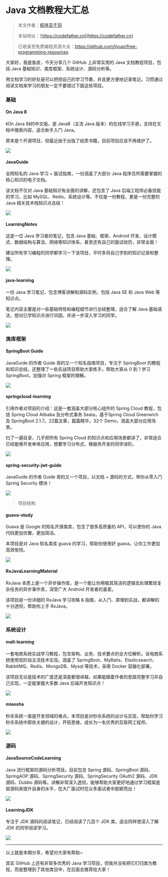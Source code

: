 # Java 文档教程大汇总

> 本文作者：[程序员千羽](https://yuyuanweb.feishu.cn/wiki/Abldw5WkjidySxkKxU2cQdAtnah)
>
> 本站地址：[https://codefather.cn](https://codefather.cn)

> 已收录至免费编程资源大全：https://github.com/liyupi/free-programming-resources

大家好，我是鱼皮，今天分享几个 GitHub 上非常实用的 Java 文档教程项目，包括 Java 基础知识、类库框架、系统设计、源码分析等。

用文档学习的好处是可以把控自己的学习节奏，并且更方便地记录笔记。习惯通过阅读文档来学习的朋友一定不要错过下面这些项目。

### 基础

#### On Java 8

《On Java 8》的中文版，是 Java8（主流 Java 版本）的在线学习手册，支持在文档中搜索内容，适合新手入门 Java。

原本是个开源项目，但最近由于出版了纸质书籍，目前项目应该不再维护了。

![](https://pic.yupi.icu/5563/202311091036121.png)

#### JavaGuide

全网知名的 Java 学习 + 面试指南，一份涵盖了大部分 Java 程序员所需要掌握的核心知识的电子文档。

该文档不仅对 Java 基础知识有全面的讲解，还包含了 Java 后端工程师必备技能的学习，比如 MySQL、Redis、系统设计等。不仅是一份教程，更是一份完整的 Java 相关技术栈知识点总结！

![](https://pic.yupi.icu/5563/202311091036094.png)

#### LearningNotes

这是一位 Java 学习者的笔记，包含 Java 基础、框架、Android 开发、设计模式、数据结构与算法、网络等知识体系，甚至还有自己的面试经历，非常全面！

建议所有学习编程的同学都学习一下该项目，平时多将自己学到的知识记录和整理。

![](https://pic.yupi.icu/5563/202311091036088.png)

#### java-learning

一份 Java 学习笔记，包含博客讲解和源码实例，包括 Java SE 和 Java Web 等知识点。

笔记内容主要是对一些基础特性和编程细节进行总结整理，适合了解 Java 基础语法，想对已学知识点进行巩固，并进一步深入学习的同学。

![](https://pic.yupi.icu/5563/202311091036085.png)

### 类库框架

#### SpringBoot Guide

JavaGuide 的作者 Guide 哥的又一个知名指南项目，专注于 SpringBoot 的教程和知识总结，还整理了一些实战项目帮助大家练手。帮助大家从 0 到 1 学习 SpringBoot，加强对 Spring 框架的理解。

![](https://pic.yupi.icu/5563/202311091036109.png)

#### springcloud-learning

引用作者对项目的介绍：这是一套涵盖大部分核心组件的 Spring Cloud 教程，包括 Spring Cloud Alibaba 及分布式事务 Seata，基于Spring  Cloud Greenwich 及 SpringBoot 2.1.7。22篇文章，篇篇精华，32个 Demo，涵盖大部分应用场景。

扫了一遍目录，几乎把所有 Spring Cloud 的知识点和应用场景都讲了，非常适合已经能够开发单体应用，想要学习分布式、微服务开发的同学进阶。

![](https://pic.yupi.icu/5563/202311091036115.png)

#### spring-security-jwt-guide

JavaGuide 的作者 Guide 哥的又一个项目，以文档 + 源码的方式，带你从零入门 Spring Security 模块！

![](https://pic.yupi.icu/5563/202311091036682.png)

> 项目结构

#### guava-study

Guava 是 Google 的知名开源类库，包含了很多高质量的 API，可以使你的 Java 代码更加优雅，更加简洁。

本项目是对 Java 知名类库 guava 的学习，帮助你使用好 guava，让你工作更加高效愉悦。

![](https://pic.yupi.icu/5563/202311091036655.png)

#### RxJavaLearningMaterial

RxJava 本质上是一个异步操作库，是一个能让你用极其简洁的逻辑去处理繁琐复杂任务的异步事件库，深受广大 Android 开发者的喜爱。

该项目是一份详细的 RxJava 学习攻略 & 指南，从入门、原理到实战，都讲解的十分透彻，帮助你上手 RxJava。

![](https://pic.yupi.icu/5563/202311091036674.png)

### 系统设计

#### mall-learning

一套电商系统实战学习教程，包含架构、业务、技术要点的全方位解析。该电商系统使用现阶段主流技术实现。涵盖了 SpringBoot、MyBatis、Elasticsearch、RabbitMQ、Redis、MongoDB、Mysql 等技术，采用 Docker 容器化部署。

该项目无论是技术的广度还是深度都很卓越，如果能跟着作者的思路完整学习并自己实现，一定能掌握大多数 Java 后端开发知识点！

![](https://pic.yupi.icu/5563/202311091036707.png)

#### miaosha

秒杀系统一直是开发领域的难点。本项目是对秒杀系统的设计与实现，帮助你学习秒杀系统中那些关键的设计，开拓思维，成长为一名优秀的互联网工程师。

![](https://pic.yupi.icu/5563/202311091036715.png)

### 源码

#### JavaSourceCodeLearning

Java 流行框架的源码分析项目。目前包含 Spring 源码、SpringBoot 源码、SpringAOP 源码、SpringSecurity 源码、SpringSecurity OAuth2 源码、JDK 源码、Dubbo 源码等。讲解非常深入透彻，能够帮助大家更好地通过学习框架底层源码来提升自身的水平，在大厂面试时在众多面试者中脱颖而出！

![](https://pic.yupi.icu/5563/202311091036817.png)

#### LearningJDK

专注于 JDK 源码的阅读笔记，已经阅读了几百个 JDK 类，适合同样想深入了解 JDK 的同学阅读学习。

![](https://pic.yupi.icu/5563/202311091036210.png)

------

以上就是本期分享，希望对大家有帮助~

其实 GitHub 上还有非常多优秀的 Java 学习项目，但我并没有把它们归类为教程，而是整理到了其他类目中，在后面会推荐给大家！